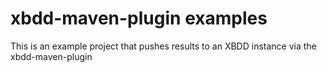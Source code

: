 # xbdd-maven-plugin examples

This is an example project that pushes results to an XBDD instance via the xbdd-maven-plugin
